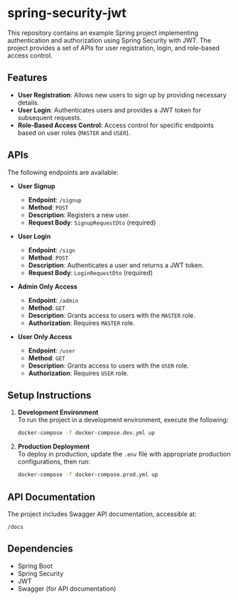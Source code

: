 # spring-security-jwt

This repository contains an example Spring project implementing authentication and authorization using Spring Security with JWT. The project provides a set of APIs for user registration, login, and role-based access control.

## Features

- **User Registration**: Allows new users to sign up by providing necessary details.
- **User Login**: Authenticates users and provides a JWT token for subsequent requests.
- **Role-Based Access Control**: Access control for specific endpoints based on user roles (`MASTER` and `USER`).

## APIs

The following endpoints are available:

- **User Signup**  
  - **Endpoint**: `/signup`
  - **Method**: `POST`
  - **Description**: Registers a new user.
  - **Request Body**: `SignupRequestDto` (required)

- **User Login**  
  - **Endpoint**: `/sign`
  - **Method**: `POST`
  - **Description**: Authenticates a user and returns a JWT token.
  - **Request Body**: `LoginRequestDto` (required)

- **Admin Only Access**  
  - **Endpoint**: `/admin`
  - **Method**: `GET`
  - **Description**: Grants access to users with the `MASTER` role.
  - **Authorization**: Requires `MASTER` role.

- **User Only Access**  
  - **Endpoint**: `/user`
  - **Method**: `GET`
  - **Description**: Grants access to users with the `USER` role.
  - **Authorization**: Requires `USER` role.

## Setup Instructions

1. **Development Environment**  
   To run the project in a development environment, execute the following:
   ```bash
   docker-compose -f docker-compose.dev.yml up
   ```

2. **Production Deployment**  
   To deploy in production, update the `.env` file with appropriate production configurations, then run:
   ```bash
   docker-compose -f docker-compose.prod.yml up
   ```

## API Documentation

The project includes Swagger API documentation, accessible at:
```
/docs
```

## Dependencies

- Spring Boot
- Spring Security
- JWT
- Swagger (for API documentation)
